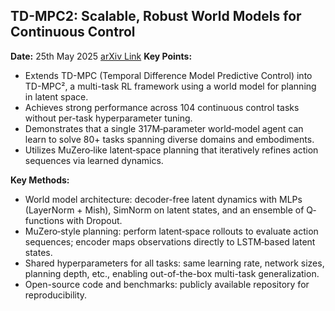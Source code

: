 ## TD-MPC2: Scalable, Robust World Models for Continuous Control  
**Date:** 25th May 2025
[arXiv Link](https://arxiv.org/abs/2310.16828)
**Key Points:**  
- Extends TD-MPC (Temporal Difference Model Predictive Control) into TD-MPC², a multi-task RL framework using a world model for planning in latent space.  
- Achieves strong performance across 104 continuous control tasks without per-task hyperparameter tuning.  
- Demonstrates that a single 317M‐parameter world‐model agent can learn to solve 80+ tasks spanning diverse domains and embodiments.  
- Utilizes MuZero‐like latent‐space planning that iteratively refines action sequences via learned dynamics.  

**Key Methods:**  
- World model architecture: decoder-free latent dynamics with MLPs (LayerNorm + Mish), SimNorm on latent states, and an ensemble of Q‐functions with Dropout.  
- MuZero‐style planning: perform latent‐space rollouts to evaluate action sequences; encoder maps observations directly to LSTM‐based latent states.  
- Shared hyperparameters for all tasks: same learning rate, network sizes, planning depth, etc., enabling out-of-the-box multi-task generalization.  
- Open-source code and benchmarks: publicly available repository for reproducibility.  
